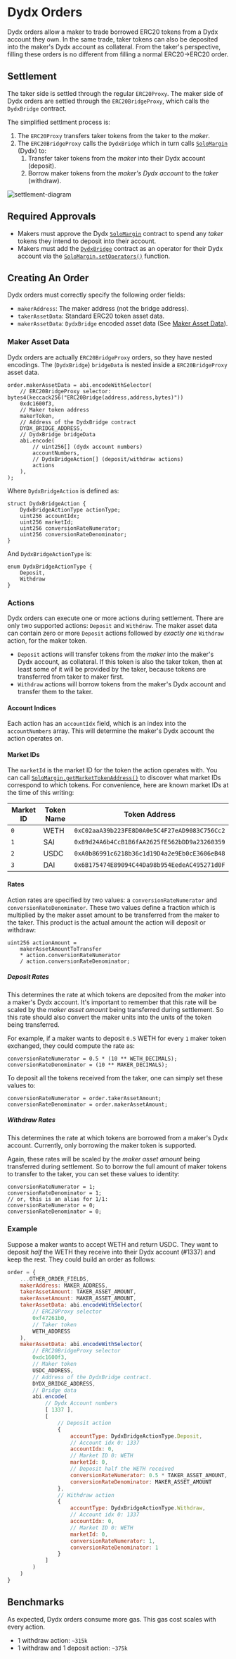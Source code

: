 # Dydx Orders
Dydx orders allow a maker to trade borrowed ERC20 tokens from a Dydx account they own. In the same trade, taker tokens can also be deposited into the maker's Dydx account as collateral. From the taker's perspective, filling these orders is no different from filling a normal ERC20->ERC20 order.

## Settlement
The taker side is settled through the regular `ERC20Proxy`. The maker side of Dydx orders are settled through the `ERC20BridgeProxy`, which calls the `DydxBridge` contract.

The simplified settlment process is:
1. The `ERC20Proxy` transfers taker tokens from the taker to the *maker*.
2. The `ERC20BridgeProxy` calls the `DydxBridge` which in turn calls [`SoloMargin`](https://etherscan.io/address/0x1e0447b19bb6ecfdae1e4ae1694b0c3659614e4e) (Dydx) to:
    1. Transfer taker tokens from the *maker* into their Dydx account (deposit).
    2. Borrow maker tokens from the *maker's Dydx account* to the *taker* (withdraw).

![settlement-diagram](https://raw.githubusercontent.com/0xProject/0x-protocol-specification/master/order-types/img/dydx-settlement.png)

## Required Approvals
- Makers must approve the Dydx [`SoloMargin`](https://etherscan.io/address/0x1e0447b19bb6ecfdae1e4ae1694b0c3659614e4e) contract to spend any *taker* tokens they intend to deposit into their account.
- Makers must add the [`DydxBridge`](https://etherscan.io/address/0x55dc8f21d20d4c6ed3c82916a438a413ca68e335) contract as an operator for their Dydx account via the [`SoloMargin.setOperators()`](https://github.com/dydxprotocol/solo/blob/d3bdc38ddfd224628b6dcd03812e57b3b62f2c82/contracts/protocol/Permission.sol#L62) function.

## Creating An Order
Dydx orders must correctly specify the following order fields:

- `makerAddress`: The maker address (not the bridge address).
- `takerAssetData`: Standard ERC20 token asset data.
- `makerAssetData`: `DydxBridge` encoded asset data (See [Maker Asset Data](#maker-asset-data)).

### Maker Asset Data
Dydx orders are actually `ERC20BridgeProxy` orders, so they have nested encodings. The (`DydxBridge`) `bridgeData` is nested inside a `ERC20BridgeProxy` asset data.

```solidity
order.makerAssetData = abi.encodeWithSelector(
    // ERC20BridgeProxy selector: bytes4(keccack256("ERC20Bridge(address,address,bytes)"))
    0xdc1600f3,
    // Maker token address
    makerToken,
    // Address of the DydxBridge contract
    DYDX_BRIDGE_ADDRESS,
    // DydxBridge bridgeData
    abi.encode(
        // uint256[] (dydx account numbers)
        accountNumbers,
        // DydxBridgeAction[] (deposit/withdraw actions)
        actions
    ),
);
```

Where `DydxBridgeAction` is defined as:

```solidity
struct DydxBridgeAction {
    DydxBridgeActionType actionType;
    uint256 accountIdx;
    uint256 marketId;
    uint256 conversionRateNumerator;
    uint256 conversionRateDenominator;
}
```

And `DydxBridgeActionType` is:

```solidity
enum DydxBridgeActionType {
    Deposit,
    Withdraw
}
```

### Actions
Dydx orders can execute one or more actions during settlement. There are only two supported actions: `Deposit` and `Withdraw`. The maker asset data can contain zero or more `Deposit` actions followed by *exactly one* `Withdraw` action, for the maker token.

- `Deposit` actions will transfer tokens from the *maker* into the maker's Dydx account, as collateral. If this token is also the taker token, then at least some of it will be provided by the taker, because tokens are transferred from taker to maker first.
- `Withdraw` actions will borrow tokens from the maker's Dydx account and transfer them to the taker.

#### Account Indices
Each action has an `accountIdx` field, which is an index into the `accountNumbers` array. This will determine the maker's Dydx account the action operates on.

#### Market IDs
The `marketId` is the market ID for the token the action operates with. You can call [`SoloMargin.getMarketTokenAddress()`](https://github.com/dydxprotocol/solo/blob/d3bdc38ddfd224628b6dcd03812e57b3b62f2c82/contracts/protocol/Getters.sol#L158) to discover what market IDs correspond to which tokens. For convenience, here are  known market IDs at the time of this writing:

| Market ID | Token Name | Token Address |
|-----------|------------|---------------|
|`0`        | WETH   | `0xC02aaA39b223FE8D0A0e5C4F27eAD9083C756Cc2` |
|`1`        | SAI    | `0x89d24A6b4CcB1B6fAA2625fE562bDD9a23260359` |
|`2`        | USDC   | `0xA0b86991c6218b36c1d19D4a2e9Eb0cE3606eB48` |
|`3`        | DAI    | `0x6B175474E89094C44Da98b954EedeAC495271d0F` |


#### Rates
Action rates are specified by two values: a `conversionRateNumerator` and `conversionRateDenominator`. These two values define a fraction which is multiplied by the maker asset amount to be transferred from the maker to the taker. This product is the actual amount the action will deposit or withdraw:

```solidity
uint256 actionAmount =
    makerAssetAmountToTransfer
    * action.conversionRateNumerator
    / action.conversionRateDenominator;
```

##### Deposit Rates
This determines the rate at which tokens are deposited from the *maker* into a maker's Dydx account. It's important to remember that this rate will be scaled by the *maker asset amount* being transferred during settlement. So this rate should also convert the maker units into the units of the token being transferred.

For example, if a maker wants to deposit `0.5` WETH for every `1` maker token exchanged, they could compute the rate as:

```solidity
conversionRateNumerator = 0.5 * (10 ** WETH_DECIMALS);
conversionRateDenominator = (10 ** MAKER_DECIMALS);
```

To deposit all the tokens received from the taker, one can simply set these values to:

```solidity
conversionRateNumerator = order.takerAssetAmount;
conversionRateDenominator = order.makerAssetAmount;
```

##### Withdraw Rates
This determines the rate at which tokens are borrowed from a maker's Dydx account. Currently, only borrowing the maker token is supported.

Again, these rates will be scaled by the *maker asset amount* being transferred during settlement. So to borrow the full amount of maker tokens to transfer to the taker, you can set these values to identity:

```solidity
conversionRateNumerator = 1;
conversionRateDenominator = 1;
// or, this is an alias for 1/1:
conversionRateNumerator = 0;
conversionRateDenominator = 0;
```

### Example
Suppose a maker wants to accept WETH and return USDC. They want to deposit *half* the WETH they receive into their Dydx account (#1337) and keep the rest. They could build an order as follows:

```js
order = {
    ...OTHER_ORDER_FIELDS,
    makerAddress: MAKER_ADDRESS,
    takerAssetAmount: TAKER_ASSET_AMOUNT,
    makerAssetAmount: MAKER_ASSET_AMOUNT,
    takerAssetData: abi.encodeWithSelector(
        // ERC20Proxy selector
        0xf47261b0,
        // Taker token
        WETH_ADDRESS
    ),
    makerAssetData: abi.encodeWithSelector(
        // ERC20BridgeProxy selector
        0xdc1600f3,
        // Maker token
        USDC_ADDRESS,
        // Address of the DydxBridge contract.
        DYDX_BRIDGE_ADDRESS,
        // Bridge data
        abi.encode(
            // Dydx Account numbers
            [ 1337 ],
            [
                // Deposit action
                {
                    accountType: DydxBridgeActionType.Deposit,
                    // Account idx 0: 1337
                    accountIdx: 0,
                    // Market ID 0: WETH
                    marketId: 0,
                    // Deposit half the WETH received
                    conversionRateNumerator: 0.5 * TAKER_ASSET_AMOUNT,
                    conversionRateDenominator: MAKER_ASSET_AMOUNT
                },
                // Withdraw action
                {
                    accountType: DydxBridgeActionType.Withdraw,
                    // Account idx 0: 1337
                    accountIdx: 0,
                    // Market ID 0: WETH
                    marketId: 0,
                    conversionRateNumerator: 1,
                    conversionRateDenominator: 1
                }
            ]
        )
    )
}

```

## Benchmarks

As expected, Dydx orders consume more gas. This gas cost scales with every action.
- 1 withdraw action: `~315k`
- 1 withdraw and 1 deposit action: `~375k`
